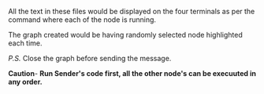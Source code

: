 All the text in these files would be displayed on the four terminals as per the command where each of the node is running.

The graph created would be having randomly selected node highlighted each time. 

_P.S._ Close the graph before sending the message.

**Caution**- **Run Sender's code first, all the other node's can be execuuted in any order.**
